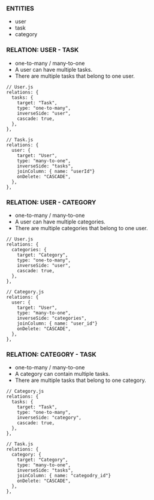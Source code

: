 ### ENTITIES

 - user
 - task
 - category
 

### RELATION: USER - TASK

- one-to-many / many-to-one
- A user can have multiple tasks.
- There are multiple tasks that belong to one user.

```
// User.js
relations: {
  tasks: {
    target: "Task",
    type: "one-to-many",
    inverseSide: "user",
    cascade: true,
  },
},
```

```
// Task.js
relations: {
  user: {
    target: "User",
    type: "many-to-one",
    inverseSide: "tasks",
    joinColumn: { name: "userId"}
    onDelete: "CASCADE",
  },
},
```

### RELATION: USER - CATEGORY

 - one-to-many / many-to-one
 - A user can have multiple categories.
 - There are multiple categories that belong to one user.

```
// User.js
relations: {
  categories: {
    target: "Category",
    type: "one-to-many",
    inverseSide: "user",
    cascade: true,
  },
},
```

```
// Category.js
relations: {
  user: {
    target: "User",
    type: "many-to-one",
    inverseSide: "categories",
    joinColumn: { name: "user_id"}
    onDelete: "CASCADE",
  },
},
```

### RELATION: CATEGORY - TASK
 
 - one-to-many / many-to-one
 - A category can contain multiple tasks.
 - There are multiple tasks that belong to one category.

```
// Category.js
relations: {
  tasks: {
    target: "Task",
    type: "one-to-many",
    inverseSide: "category",
    cascade: true,
  },
},
```

```
// Task.js
relations: {
  category: {
    target: "Category",
    type: "many-to-one",
    inverseSide: "tasks",
    joinColumn: { name: "categodry_id"}
    onDelete: "CASCADE",
  },
},
```
